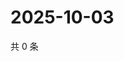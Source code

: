 # 2025-10-03

共 0 条

<!-- BEGIN ZHIHUVIDEO -->
<!-- 最后更新时间 Fri Oct 03 2025 12:13:07 GMT+0800 (China Standard Time) -->

<!-- END ZHIHUVIDEO -->
